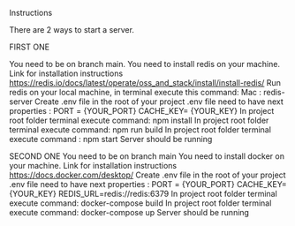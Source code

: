 Instructions

There are  2 ways to start a server. 

FIRST ONE

You need to be on branch main.
You need to install redis on your machine.
Link for installation instructions 
https://redis.io/docs/latest/operate/oss_and_stack/install/install-redis/
Run redis on your local machine, in terminal execute this command:
Mac :  redis-server
Create .env file in the root of your project 
.env file need to have next properties  :
 PORT = {YOUR_PORT}
 CACHE_KEY= {YOUR_KEY} 
In project root folder terminal execute command: npm install
In project root folder terminal execute command: npm run build
In project root folder terminal execute command : npm start 
Server should be running 


SECOND ONE
You need to be on branch  main
You need to install docker on your machine.
Link for installation instructions
https://docs.docker.com/desktop/
Create .env file in the root of your project 
.env file need to have next properties  :
PORT = {YOUR_PORT}
CACHE_KEY= {YOUR_KEY} 
REDIS_URL=redis://redis:6379
In project root folder terminal execute command: docker-compose build
In project root folder terminal execute command: docker-compose up
Server should be running 


	
	
 		
	

